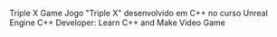 Triple X Game
Jogo "Triple X" desenvolvido em C++ no curso Unreal Engine C++ Developer: Learn C++ and Make Video Game
